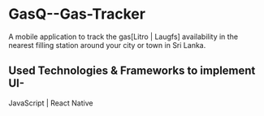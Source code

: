 # GasQ--Gas-Tracker
A mobile application to track the gas[Litro | Laugfs] availability in the nearest filling station around your city or town in Sri Lanka.
## Used Technologies & Frameworks to implement UI-
JavaScript | React Native
